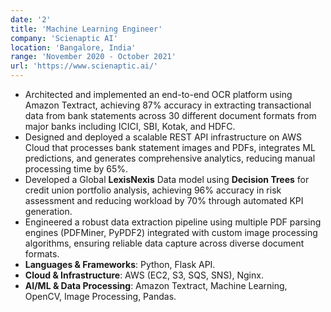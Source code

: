 ```yaml
---
date: '2'
title: 'Machine Learning Engineer'
company: 'Scienaptic AI'
location: 'Bangalore, India'
range: 'November 2020 - October 2021'
url: 'https://www.scienaptic.ai/'
---
```


- Architected and implemented an end-to-end OCR platform using Amazon Textract, achieving 87% accuracy in extracting transactional data from bank statements across 30 different document formats from major banks including ICICI, SBI, Kotak, and HDFC.
- Designed and deployed a scalable REST API infrastructure on AWS Cloud that processes bank statement images and PDFs, integrates ML predictions, and generates comprehensive analytics, reducing manual processing time by 65%.
- Developed a Global **LexisNexis** Data model using **Decision Trees** for credit union portfolio analysis, achieving 96% accuracy in risk assessment and reducing workload by 70% through automated KPI generation.
- Engineered a robust data extraction pipeline using multiple PDF parsing engines (PDFMiner, PyPDF2) integrated with custom image processing algorithms, ensuring reliable data capture across diverse document formats.
- **Languages & Frameworks**: Python, Flask API.
- **Cloud & Infrastructure**: AWS (EC2, S3, SQS, SNS), Nginx.
- **AI/ML & Data Processing**: Amazon Textract, Machine Learning, OpenCV, Image Processing, Pandas.
